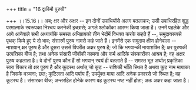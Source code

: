 +++
title = "16 द्वाविमौ पुरुषौ"

+++
।।15.16।। अब; क्षर और अक्षर -- इन दोनों उपाधियोंसे अलग बतलाकर; उसी
उपाधिरहित शुद्ध परमात्माके स्वरूपका निश्चय करनेकी इच्छासे; अगले
श्लोकोंका आरम्भ किया जाता है। उनमें पहलेके और आगे आनेवाले सभी अध्यायोंके
समस्त अभिप्रायको तीन भेदोंमें विभक्त करके कहते हैं --, समुदायरूपसे पृथक्
किये हुए ये दो भाव; संसारमें पुरुष नामसे कहे जाते हैं। इनमेंसे एक समुदाय
क्षीण होनेवाला -- नाशवान् क्षर पुरुष है और दूसरा उससे विपरीत अक्षर पुरुष
है; जो कि भगवान्की मायाशक्ति है; क्षर पुरुषकी उत्पत्तिका बीज है; तथा
अनेक संसारी जीवोंकी कामना और कर्म आदिके संस्कारोंका आश्रय है; वह अक्षर
पुरुष कहलाता है। वे दोनों पुरुष कौन हैं सो भगवान् स्वयं ही बतलाते हैं --
समस्त भूत अर्थात् प्रकृतिका सारा विकार तो क्षर पुरुष है और कूटस्थ
अर्थात् जो कूट -- राशिकी भाँति स्थित है अथवा कूट नाम मायाका है जिसके
वञ्चना; छल; कुटिलता आदि पर्याय हैं; उपर्युक्त माया आदि अनेक प्रकारसे जो
स्थित है; वह कूटस्थ है। संसारका बीज; अन्तरहित होनेके कारण वह कूटस्थ नष्ट
नहीं होता; अतः अक्षर कहा जाता है।
